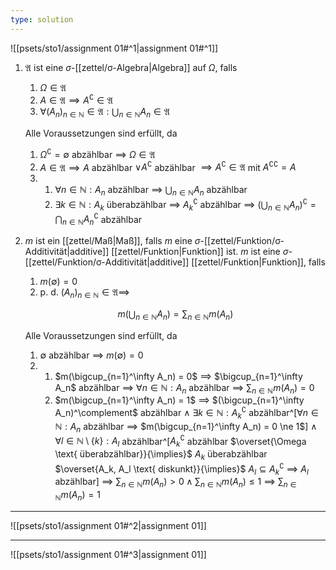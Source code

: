 ```yaml
---
type: solution
---
```


![[psets/sto1/assignment 01#^1|assignment 01#^1]]

1. $\mathfrak{A}$ ist eine $\sigma$-[[zettel/σ-Algebra|Algebra]] auf $\Omega$, falls
	1. $\Omega \in \mathfrak{A}$
	2. $A \in \mathfrak{A} \implies A^\complement \in \mathfrak{A}$
	3. $\forall (A_n)_{n \in \mathbb{N}} \in \mathfrak{A}: \bigcup_{n \in \mathbb{N}} A_n \in \mathfrak{A}$
	
	Alle Voraussetzungen sind erfüllt, da
	
	1. $\Omega^\complement = \emptyset$ abzählbar $\implies$ $\Omega \in \mathfrak{A}$
	2. $A \in \mathfrak{A} \implies A$ abzählbar $\lor A^\complement$ abzählbar $\implies A^\complement \in \mathfrak{A}$ mit ${A^\complement}^\complement = A$
	3.  
		1. $\forall n \in \mathbb{N} : A_n$ abzählbar $\implies$ $\bigcup_{n \in \mathbb{N}} A_n$ abzählbar
		2. $\exists k \in \mathbb{N} : A_k$  überabzählbar $\implies$ $A_k^\complement$ abzählbar $\implies$ $( \bigcup_{n \in \mathbb{N}} A_n)^\complement = \bigcap_{n \in \mathbb{N}} A_n^\complement$ abzählbar
2. $m$ ist ein [[zettel/Maß|Maß]], falls $m$ eine $\sigma$-[[zettel/Funktion/σ-Additivität|additive]] [[zettel/Funktion|Funktion]] ist.
	$m$ ist eine $\sigma$-[[zettel/Funktion/σ-Additivität|additive]] [[zettel/Funktion|Funktion]], falls
	1. $m(\emptyset) = 0$
	2. p. d. $(A_n)_{n \in \mathbb{N}} \in \mathfrak{A} \implies$
	
	$$
		m\left( \bigcup_{n \in \mathbb{N}} A_n \right) = \sum_{n \in \mathbb{N}} m(A_n)
	$$
	
	Alle Voraussetzungen sind erfüllt, da
	1. $\emptyset$ abzählbar $\implies$ $m(\emptyset) = 0$
	2. 
		1. $m(\bigcup_{n=1}^\infty A_n) = 0$ $\implies$ $\bigcup_{n=1}^\infty A_n$ abzählbar $\implies$ $\forall n \in \mathbb{N} : A_n$ abzählbar $\implies$ $\sum_{n \in \mathbb{N}} m(A_n) = 0$
		2. $m(\bigcup_{n=1}^\infty A_n) = 1$ $\implies$ $(\bigcup_{n=1}^\infty A_n)^\complement$ abzählbar $\land$ $\exists k \in \mathbb{N} : A_k^\complement$ abzählbar^[$\forall n \in \mathbb{N} : A_n$ abzählbar $\implies$ $m(\bigcup_{n=1}^\infty A_n) = 0 \ne 1$] $\land$ $\forall l \in \mathbb{N} \setminus \{ k \} : A_l$ abzählbar^[$A_k^\complement$ abzählbar $\overset{\Omega \text{ überabzählbar}}{\implies}$ $A_k$ überabzählbar $\overset{A_k, A_l \text{ diskunkt}}{\implies}$ $A_l \subseteq A_k^\complement$ $\implies$ $A_l$ abzählbar] $\implies$ $\sum_{n \in \mathbb{N}} m(A_n) \gt 0 \land \sum_{n \in \mathbb{N}} m(A_n) \le 1$ $\implies$ $\sum_{n \in \mathbb{N}} m(A_n) = 1$

---

![[psets/sto1/assignment 01#^2|assignment 01]]

---

![[psets/sto1/assignment 01#^3|assignment 01]]
